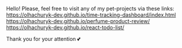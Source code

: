 Hello!
Please, feel free to visit any of my pet-projects via these links:
https://olhachuryk-dev.github.io/time-tracking-dashboard/index.html
https://olhachuryk-dev.github.io/perfume-product-review/
https://olhachuryk-dev.github.io/react-todo-list/

Thank you for your attention 💕
